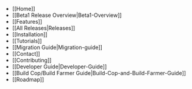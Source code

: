 * [[Home]]
* [[Beta1 Release Overview|Beta1-Overview]]
* [[Features]]
* [[All Releases|Releases]]
* [[Installation]]
* [[Tutorials]]
* [[Migration Guide|Migration-guide]]
* [[Contact]]
* [[Contributing]]
* [[Developer Guide|Developer-Guide]]
* [[Build Cop/Build Farmer Guide|Build-Cop-and-Build-Farmer-Guide]]
* [[Roadmap]]
